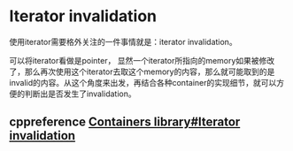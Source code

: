 # Iterator invalidation

使用iterator需要格外关注的一件事情就是：iterator invalidation。

可以将iterator看做是pointer， 显然一个iterator所指向的memory如果被修改了，那么再次使用这个iterator去取这个memory的内容，那么就可能取到的是invalid的内容。从这个角度来出发，再结合各种container的实现细节，就可以方便的判断出是否发生了invalidation。

## cppreference [Containers library#Iterator invalidation](https://en.cppreference.com/w/cpp/container)



